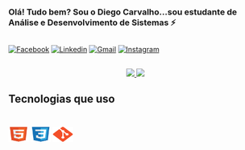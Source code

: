 ### Olá! Tudo bem? Sou o Diego Carvalho...sou estudante de Análise e Desenvolvimento de Sistemas ⚡

##

[![Facebook](https://img.shields.io/badge/Facebook-1877F2?style=for-the-badge&logo=facebook&logoColor=white
)](https://www.facebook.com/profile.php?id=100009388076570)  [![Linkedin](https://img.shields.io/badge/LinkedIn-0077B5?style=for-the-badge&logo=linkedin&logoColor=white
)](https://www.linkedin.com/in/diego-gomes-de-carvalho-744777231/)  [![Gmail](https://img.shields.io/badge/Gmail-D14836?style=for-the-badge&logo=gmail&logoColor=white
)](https://mail.google.com/mail/u/0/#inbox) [![Instagram](https://img.shields.io/badge/Instagram-E4405F?style=for-the-badge&logo=instagram&logoColor=white
)](https://www.instagram.com/diegogomessilva6/)  

## 

<div align="center">
  <a href="https://github.com/duribeiro">
    <img height="150em" src="https://github-readme-stats.vercel.app/api?username=DiegoGomesCarvalho&count_private=true&include_all_commits=true&show_icons=true&theme=dracula&hide_border=false&show_owner=true"/>
    <img height="150em" src="https://github-readme-stats.vercel.app/api/top-langs/?username=DiegoGomesCarvalho&theme=dracula&hide_border=false&&layout=compact"/>
  </a>
</div>
  
## Tecnologias que uso  <div align="center" valign="top"><br>
  <img align="center" alt="HTML" height="30" width="40" src="https://raw.githubusercontent.com/devicons/devicon/master/icons/html5/html5-original.svg"> <img align="center" alt="CSS" height="30" width="40" src="https://raw.githubusercontent.com/devicons/devicon/master/icons/css3/css3-original.svg"> <img align="center" alt="git" height="30" width="40" src="https://raw.githubusercontent.com/devicons/devicon/master/icons/git/git-original.svg"> 
</div><br>



     
          
